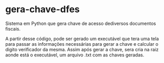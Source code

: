 # gera-chave-dfes
Sistema em Python que gera chave de acesso dediversos documentos fiscais.

A partir desse código, pode ser gerado um executável que tera uma tela para passar as informações necessárias para gerar a chave e calcular o digito verificador da mesma.
Assim após gerar a chave, sera cria na raiz aonde está o executável, um arquivo .txt com as chaves geradas.
